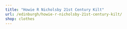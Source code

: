 ```yaml
---
title: "Howie R Nicholsby 21st Century Kilt"
url: /edinburgh/howie-r-nicholsby-21st-century-kilt/
shop: clothes
---
```

